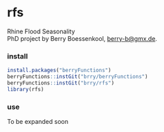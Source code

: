 # rfs
Rhine Flood Seasonality  
PhD project by Berry Boessenkool, <berry-b@gmx.de>.

### install

```R
install.packages("berryFunctions")
berryFunctions::instGit("brry/berryFunctions")
berryFunctions::instGit("brry/rfs")
library(rfs)
```

### use

To be expanded soon
